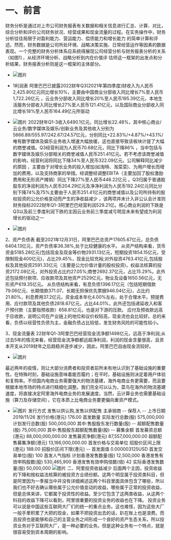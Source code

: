 # 一、前言
财务分析是通过对上市公司财务报表有关数据和相关信息进行汇总、计算、对比，综合分析和评价公司财务状况、经营成果和现金流量的过程。在实务操作中，财务分析往往局限于对盈利能力、营运能力、偿债能力和增长能力
的简单计算和评述。然而，财务数据是公司所处环境、战略决策实施、日常经营运作等因素的数据表现。一个完整的财务分析体系应系统得展现公司经营分析与财务报表分析的关系（如图1），从经济环境分析、战略分析到内在价值评
估师这一框架的出发点和分析结果，财务报表分析则是这一框架的主体部分。

* ![图片](https://user-images.githubusercontent.com/79394963/187088796-4ec59a60-0bec-468a-929e-0d752e378f73.png)

* 1利润表
阿里巴巴已披露2022财年Q3(2021年第四季度)财收入为人民币2,425.80亿元同比增长10%，主要由中国商业分部收入同比增长7%至人民币1,722.26亿元
，云业务分部收入同比增长20%至人民币195.39亿元，本地生活服务分部收入同比增长27%至人民币121.41亿元，以及国际商业分部收入同比增长18%至人民币164.49亿元所驱动

* ![图片](https://user-images.githubusercontent.com/79394963/187088915-3ccfc70f-1a07-46d0-8a87-c8affb08c0a6.png)
2022财年Q1-3收入6490.1亿元，同比增长22.48%，其中核心商业/云业务/数字媒体及娱乐/创新业务及其他收入分别为5666.89/555.97/242.67/24.57亿元，分别同比+22.83%/+4.87%/+43.1%/
唯有数字媒体及娱乐业务收入增速大幅放缓，这也直接导致该板块计提了大幅的商誉减值。Q3经营利润为人民币70.68亿元，同比下降86%
，当中包括与数字媒体及娱乐分部相关的商誉减值人民币251.41亿元。若不考虑该商誉减值的影响，经营利润将同比下降34%至人民币322.09亿元。公司解释同比减少的原因
，主要由于对增长业务的投入增加(如淘特、淘菜菜)、为用户增长而增加的费用，以及支持商家的举措。经调整经调整EBITA（主要加回了股权激励费用和无形资产摊销）同比下降27%至人民币448.22亿元
。Q3归属于普通股股东的净润利润为人民币204.29亿元及净净利润为人民币192.24亿元同比分别下降74%及75%主要由于人民币251.41亿元的商誉减值以及公司所持有的股权投资的公允价格变动而产生的净收益减少
，该两项并未计入非公认会计准则财务指标2022财年Q1-3阿里巴巴经营利润529.21亿。核心商业利润的下跌是Q3以及前三季度利润下跌的主因云业务前三季度减亏明显未来有望成为利润增长的驱动之一

* ![图片](https://user-images.githubusercontent.com/79394963/187088980-e5326bf5-cbc4-409d-a20c-00ecde63e87a.png)

2、资产负债表
截至2021年12月31日，阿里巴巴总资产17605.67亿元，总负债6404.13亿元，资产负债率36.38%,处于比较健康的水平。
从资产结构来看，货币资金5185.28亿元(包括现金及现金等价物2931.13亿元，短期投资1854.15亿元，受限制现金400亿元)，占比29.45%，现金比较充裕;对外投资4763.41亿元,包括股权及其他投资2591.33亿元（主要是公允价值计量的股权投资)，权益法核算的投资2172.08亿元，对外投资占比约27.05%;商誉2692.37亿元，占比15.29%。此外还包括预付款项、应收款项及其他资产2529亿元，物业及设备1650.56亿元，无形资产619.35亿元。
从负债结构来看，有息负债1396.17亿元（包括短期借款79.06亿元、长期借款371.07、长期无担保优先票据946.04亿元)，占比约21.80%，利息费用37.2亿元，资金成本年化4.00%左右，处于合理水平。预提费用、应付款项及其他负债2818.67亿元，占比44.01%，此外还包括递延收入和客户预付款（主要指预收款）658.81亿元，也是对下游的压款。
应付及预收款远高于应收款，说明公司在产业链上的地位和议价权较高，现金流也会比较好。总的来看，负债以经营性负债为主，金融负债占比较低，发生财务风险的可能性较小。

3、现金流量表
22财年Q1-3阿里巴巴经营现金流净额1498亿元，远高于净利润;从过去5年的情况来看，经营现金流净额都远超净利润，利润的现金含量很高，且资本开支从2019财年之后趋稳并逐步减少，因此，阿里巴巴自由现金流较好。

* ![图片](https://user-images.githubusercontent.com/79394963/187089035-ce6867d0-14c9-4db9-887b-eccac7e37d0d.png)

最近两年的疫情，则让大部分消费者和投资者前所未有地认识到了基础设施的重要性。在特殊时刻，基础设施意味着能否履约；在平时，基础设施则决定着用户体验和复购率。不但国内电商业务需要强大的物流基建，海外电商业务更需要，而且要根据本地市场的特点进行精细化调整。我们完全可以认为，菜鸟在海外的物流基建速度，将直接决定阿里海外电商业务的发展速度。当然，云计算业务也需要基础设施（算力及存储空间），它在本质上比电商业务要更偏向重资产模式。
* ![图片](https://user-images.githubusercontent.com/79394963/187089136-5e92ca65-ebdb-4eb5-8c91-369dd5c4acb4.png)
发行方式 	发售以供认购,发售以供配售
主承销商 	--
保荐人 	--
上市日期 	2019/11/26
发行价格(港元) 	176.00
首发数量
实际发行总数(股) 	575,000,000
计划发行总数(股) 	500,000,000
 其中:售股股东发行数量(股) 	--
超额配售数量(股) 	75,000,000
 其中:售股股东超额配售数量(股) 	--
募集金额
首发募资总额(港元) 	88,000,000,000.00
发售募资净额(港元) 	87,557,000,000.00
超额配售募集净额(港元) 	13,166,000,000.00
首发价格与交易单位
招股价区间上限(港元) 	188.00
招股价区间下限(港元) 	--
首发面值 	0.000003125USD
首发交易单位(股) 	100
首发人气指标
计划香港发售数量(股) 	12,500,000
香港发售有效申购股数(股) 	530,465,900
香港发售有效申购倍数(倍) 	42
实际香港发售数量(股) 	50,000,000
![图片](https://user-images.githubusercontent.com/79394963/187089211-3c170d3d-afc6-4a5c-b3d5-91b5cc15ca33.png)
二、阿里投资收益减少
后面两个主因，投资收益的下降和按权益法核算的被投资方业绩份额。这两个明显属于投资类科目，但是阿里因为一季报当中并没有详细阐述这两个科目里面具体包含了哪些，所以我们也不好去确认哪些属于公允价值变动的收益，哪些属于正常的投资收益，但是总体来讲，它都属于投资性的收益。至少它包含了这两类收益，从这两个科目的收益下降可以看到，阿里很重要的投资业务的收益也在下降。
投资业务可以说是中国这些互联网大厂们的统一的重点业务。这也难怪，因为这些大厂一般手里积累了大把的现金，如果不把投资出去的话，趴在账上也是浪费。而且投资也是能够和自己的主营业务之间形成一个良好的资产生态关系，所以投资业务对于互联网大厂，是一种必要的业务。但是这种业务有一个特点，就是很容易受到资本周期的影响。

